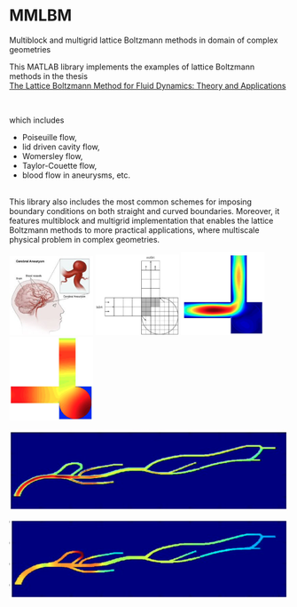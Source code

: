# MMLBM
Multiblock and multigrid lattice Boltzmann methods in domain of complex geometries

This MATLAB library implements the examples of lattice Boltzmann methods in the thesis <br/>
[The Lattice Boltzmann Method for Fluid Dynamics: Theory and Applications](https://github.com/cpempire/MMLBM/tree/master/thesis)

<br/>

which includes 
- Poiseuille flow, 
- lid driven cavity flow, 
- Womersley flow, 
- Taylor-Couette flow, 
- blood flow in aneurysms, etc. 

<br/>
This library also includes the most common schemes for imposing boundary conditions on both straight and curved boundaries. Moreover, it features multiblock and multigrid implementation that enables the lattice Boltzmann methods to more practical applications, where multiscale physical problem in complex geometries.

<p float="left">
<img src="images/cerebral_aneurysm_2.jpeg" width="30%">
<img src="images/lbm-block.png" width="30%">

<img src="images/lbm-velocity.png" width="30%">
<img src="images/lbm-pressure.png" width="30%">
</p>

![arm](images/lbm-plaque-velocity.png)

![arm](images/lbm-plaque-pressure.png)
